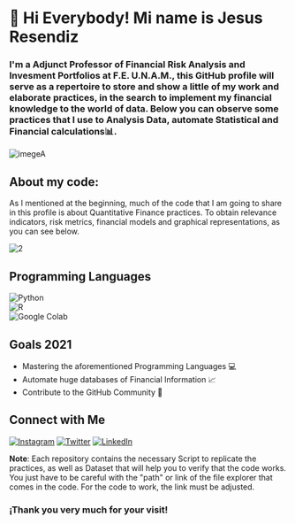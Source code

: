 # 👋 Hi Everybody! Mi name is Jesus Resendiz 
### I'm a Adjunct Professor of Financial Risk Analysis and Invesment Portfolios at F.E. U.N.A.M., this GitHub profile will serve as a repertoire to store and show a little of my work and elaborate practices, in the search to implement my financial knowledge to the world of data. Below you can observe some practices that I use to Analysis Data, automate Statistical and Financial calculations📊. 

![imegeA](https://user-images.githubusercontent.com/86130991/122630691-50d37900-d08b-11eb-8d5e-62255e53e4b7.gif)

## About my code:
<p>
As I mentioned at the beginning, much of the code that I am going to share in this profile is about Quantitative Finance practices. To obtain relevance indicators, risk metrics, financial models and graphical representations, as you can see below.
</p>

![2](https://user-images.githubusercontent.com/86130991/130230539-ce8b7fd4-3c68-4ffb-8295-1a21ae41e809.gif)

## Programming Languages
![Python](https://img.shields.io/badge/python-3DDC84?style=for-the-badge&logo=python&logoColor=white&labelColor=101010)</br>
![R](https://img.shields.io/badge/r-0095D5?style=for-the-badge&logo=r&logoColor=white&labelColor=101010)</br>
![Google Colab](https://img.shields.io/badge/Google_Colab-3DDC84?style=for-the-badge&logo=google-colab&logoColor=white&labelColor=101010)</br>

## Goals 2021
   -  Mastering the aforementioned Programming Languages :computer:
   -  Automate huge databases of Financial Information :chart_with_upwards_trend:
   -  Contribute to the GitHub Community :department_store:

## Connect with Me
[![Instagram](https://img.shields.io/badge/Instagram-@jesusresendizc-E4405F?style=for-the-badge&logo=instagram&logoColor=white&labelColor=101010)](https://instagram.com/jesusresendizc)
[![Twitter](https://img.shields.io/badge/Twitter-@lumillion9-1DA1F2?style=for-the-badge&logo=twitter&logoColor=white&labelColor=101010)](https://twitter.com/Lumillion9)
[![LinkedIn](https://img.shields.io/badge/LinkedIn-Jesus_Resendiz-0077B5?style=for-the-badge&logo=linkedin&logoColor=white&labelColor=101010)](https://www.linkedin.com/in/jesus-resendiz-7a6035215/)

**Note**: Each repository contains the necessary Script to replicate the practices, as well as Dataset that will help you to verify that the code works. You just have to be careful with the "path" or link of the file explorer that comes in the code. For the code to work, the link must be adjusted.


###               ¡Thank you very much for your visit!
